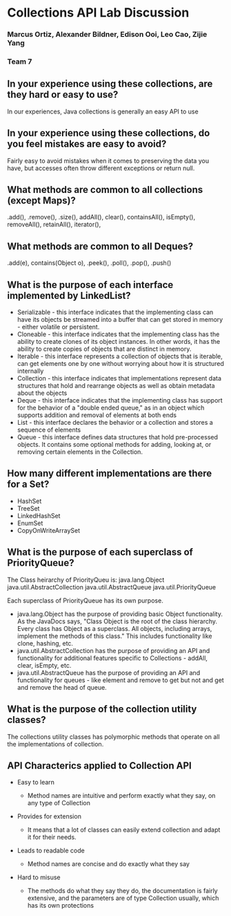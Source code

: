 # Collections API Lab Discussion
### Marcus Ortiz, Alexander Bildner, Edison Ooi, Leo Cao, Zijie Yang
### Team 7


## In your experience using these collections, are they hard or easy to use?
In our experiences, Java collections is generally an easy API to use

## In your experience using these collections, do you feel mistakes are easy to avoid?
Fairly easy to avoid mistakes when it comes to preserving the data you have, but accesses often throw different exceptions
or return null.


## What methods are common to all collections (except Maps)?
.add(), .remove(), .size(), addAll(), clear(), containsAll(), isEmpty(), removeAll(), retainAll(), iterator(),

## What methods are common to all Deques?
.add(e), contains(Object o), .peek(), .poll(), .pop(), .push()

## What is the purpose of each interface implemented by LinkedList?
* Serializable - this interface indicates that the implementing class can have its objects be streamed
into a buffer that can get stored in memory - either volatile or persistent.
* Cloneable - this interface indicates that the implementing class has the ability to create clones
of its object instances. In other words, it has the ability to create copies of objects that 
are distinct in memory. 
* Iterable<E> - this interface represents a collection of objects that is iterable, can get elements one by one without 
worrying about how it is structured internally
* Collection<E> - this interface indicates that implementations represent data structures that hold and rearrange objects
as well as obtain metadata about the objects
* Deque<E> - this interface indicates that the implementing class has support for the behavior of
a "double ended queue," as in an object which supports addition and removal of elements at both ends
* List<E> - this interface declares the behavior or a collection and stores a sequence of elements
* Queue<E> - this interface defines data structures that hold pre-processed objects. It contains some optional methods
for adding, looking at, or removing certain elements in the Collection.

## How many different implementations are there for a Set?
* HashSet
* TreeSet
* LinkedHashSet
* EnumSet
* CopyOnWriteArraySet


## What is the purpose of each superclass of PriorityQueue?

The Class heirarchy of PriorityQueu is:
java.lang.Object
        java.util.AbstractCollection<E>
            java.util.AbstractQueue<E>
                java.util.PriorityQueue<E>

Each superclass of PriorityQueue has its own purpose.

* java.lang.Object has the purpose of providing basic Object functionality. As the JavaDocs says,
"Class Object is the root of the class hierarchy. Every class has Object as a superclass.
All objects, including arrays, implement the methods of this class." This includes functionality like
clone, hashing, etc.
* java.util.AbstractCollection<E> has the purpose of providing an API and functionality for additional
features specific to Collections - addAll, clear, isEmpty, etc.
* java.util.AbstractQueue<E> has the purpose of providing an API and functionality for queues - like 
element and remove to get but not and get and remove the head of queue.

## What is the purpose of the collection utility classes?
The collections utility classes has polymorphic methods that operate on all the implementations of collection.

## API Characterics applied to Collection API

 * Easy to learn
   * Method names are intuitive and perform exactly what they say, on any type of Collection

 * Provides for extension
   * It means that a lot of classes can easily extend collection and adapt it for their needs.

 * Leads to readable code
   * Method names are concise and do exactly what they say

 * Hard to misuse
   * The methods do what they say they do, the documentation is fairly extensive, and the parameters are of type Collection
   usually, which has its own protections